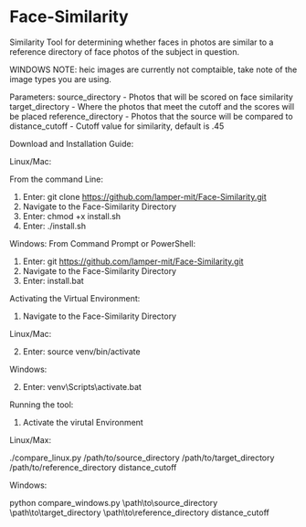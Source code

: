 # Face-Similarity
Similarity Tool for determining whether faces in photos are similar to a reference directory of face photos of the subject in question.

WINDOWS NOTE: heic images are currently not comptaible, take note of the image types you are using.

Parameters:
source_directory - Photos that will be scored on face similarity
target_directory - Where the photos that meet the cutoff and the scores will be placed
reference_directory - Photos that the source will be compared to
distance_cutoff - Cutoff value for similarity, default is .45

Download and Installation Guide:

Linux/Mac:

From the command Line:
1) Enter: git clone https://github.com/lamper-mit/Face-Similarity.git
2) Navigate to the Face-Similarity Directory
3) Enter: chmod +x install.sh
4) Enter: ./install.sh

Windows:
From Command Prompt or PowerShell:
1) Enter: git https://github.com/lamper-mit/Face-Similarity.git
2) Navigate to the Face-Similarity Directory
3) Enter: install.bat

Activating the Virtual Environment:
1) Navigate to the Face-Similarity Directory
   
Linux/Mac:

2) Enter: source venv/bin/activate

Windows:

2) Enter: venv\Scripts\activate.bat

Running the tool:
1) Activate the virutal Environment

Linux/Max:

./compare_linux.py /path/to/source_directory /path/to/target_directory /path/to/reference_directory distance_cutoff

Windows:

python compare_windows.py \path\to\source_directory \path\to\target_directory \path\to\reference_directory distance_cutoff
